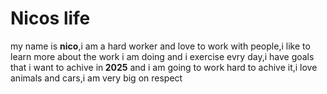 # Nicos life
<html>
<head></head>
<body>
my name is <b>nico</b>,i am a hard worker and love to work with people,i like to learn more about the work i am doing and i exercise evry day,i have goals that i want to achive in<b> 2025</b> and i am going to work hard to achive it,i love animals and cars,i am very big on respect



</body>
</html>

